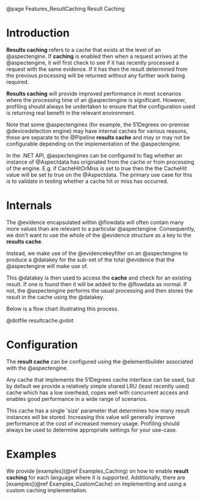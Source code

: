 @page Features_ResultCaching Result Caching

# Introduction

**Results caching** refers to a cache that exists at the level of an @aspectengine.
If **caching** is enabled then when a request arrives at the @aspectengine, it will first check
to see if it has recently processed a request with the same evidence. If it has then the 
result determined from the previous processing will be returned without any further work
being required.

**Results caching** will provide improved performance in most scenarios where the processing
time of an @aspectengine is significant. However, profiling should always be undertaken to 
ensure that the configuration used is returning real benefit in the relevant environment.

Note that some @aspectengines (for example, the 51Degrees on-premise @devicedetection engine) 
may have internal caches for various reasons, these are separate to the @Pipeline 
**results cache** and may or may not be configurable depending on the implementation of the @aspectengine.

In the .NET API, @aspectengines can be configured to flag whether an instance of
@Aspectdata has originated from the cache or from processing of the engine. E.g. 
if CacheHitOrMiss is set to true then the the CacheHit value will be set to true
on the @Aspectdata. The primary use case for this is to validate in testing 
whether a cache hit or miss has occurred.

# Internals

The @evidence encapsulated within @flowdata will often contain many more values than are relevant 
to a particular @aspectengine. Consequently, we don't want to use the whole of the @evidence 
structure as a key to the **results cache**.

Instead, we make use of the @evidencekeyfilter on an @aspectengine to produce a
@datakey for the sub-set of the total @evidence that the @aspectengine will make use of.

This @datakey is then used to access the **cache** and check for an existing result.
If one is found then it will be added to the @flowdata as normal. 
If not, the @aspectengine performs the usual processing and then stores the result 
in the cache using the @datakey.

Below is a flow chart illustrating this process. 

@dotfile resultcache.gvdot   

# Configuration

The **result cache** can be configured using the @elementbuilder associated with the @aspectengine.

Any cache that implements the 51Degrees cache interface can be used, but by default we provide
a relatively simple shared LRU (least recently used) cache which has a low overhead, copes 
well with concurrent access and enables good performance in a wide range of scenarios.

This cache has a single 'size' parameter that determines how many result instances will be stored.
Increasing this value will generally improve performance at the cost of increased memory usage. 
Profiling should always be used to determine appropriate settings for your use-case.

# Examples

We provide [examples](@ref Examples_Caching) on how to enable **result caching** for each language 
where it is supported.
Additionally, there are [examples](@ref Examples_CustomCache) on implementing and using a custom 
caching implementation.
